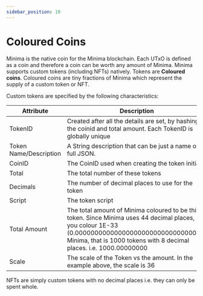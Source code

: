 ```yaml
---
sidebar_position: 10
---
```


# Coloured Coins

Minima is the native coin for the Minima blockchain. Each UTxO is defined as a coin and therefore a coin can be worth any amount of Minima. 
Minima supports custom tokens (including NFTs) natively. Tokens are **Coloured coins**. Coloured coins are tiny fractions of Minima which represent the supply of a custom token or NFT.

Custom tokens are specified by the following characteristics:

| Attribute | Description |
| --- | ---- |
| TokenID | Created after all the details are set, by hashing the coinid and total amount. Each TokenID is globally unique |
| Token Name/Description | A String description that can be just a name or a full JSON. |
| CoinID | The CoinID used when creating the token initially |
| Total | The total number of these tokens |
| Decimals | The number of decimal places to use for the token |
| Script | The token script |
| Total Amount | The total amount of Minima coloured to be this token. Since Minima uses 44 decimal places, if you colour 1E-33 (0.000000000000000000000000000000001) Minima, that is 1000 tokens with 8 decimal places. i.e. 1000.00000000 |
| Scale | The scale of the Token vs the amount. In the example above, the scale is 36 |


NFTs are simply custom tokens with no decimal places i.e. they can only be spent whole.